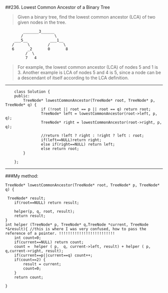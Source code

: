 ##236. Lowest Common Ancestor of a Binary Tree
> Given a binary tree, find the lowest common ancestor (LCA) of two given nodes in the tree.

            _______3______
           /              \
        ___5__          ___1__
       /      \        /      \
       6      _2       0       8
             /  \
             7   4  
             
> For example, the lowest common ancestor (LCA) of nodes 5 and 1 is 3. Another example is LCA of nodes 5 and 4 is 5, since a node can be a descendant of itself according to the LCA definition.  

---

        class Solution {
        public:
            TreeNode* lowestCommonAncestor(TreeNode* root, TreeNode* p, TreeNode* q) {
                    if (!root || root == p || root == q) return root;
                    TreeNode* left = lowestCommonAncestor(root->left, p, q);
                    TreeNode* right = lowestCommonAncestor(root->right, p, q);
                    
                    //return !left ? right : !right ? left : root; 
                    if(left==NULL)return right;
                    else if(right==NULL) return left;
                    else return root;
            }
            
        };

---

###My method:

    TreeNode* lowestCommonAncestor(TreeNode* root, TreeNode* p, TreeNode* q) {
         
     TreeNode* result;
        if(root==NULL) return result;

        helper(p, q, root, result);
        return result;
    }
    int helper (TreeNode* p, TreeNode* q,TreeNode *current, TreeNode *&result){ //this is where I was very confused, how to pass the reference of a pointer. !!!!!!!!!!!!!!!!!!!!!!!!!
		int count=0;
        if(current==NULL) return count;
        count =  helper ( p,  q, current->left, result) + helper ( p,  q,current->right, result);
        if(current==p||current==q) count++;
        if(count==2) {
            result = current; 
            count=0;
        }
        return count;
        
    }
